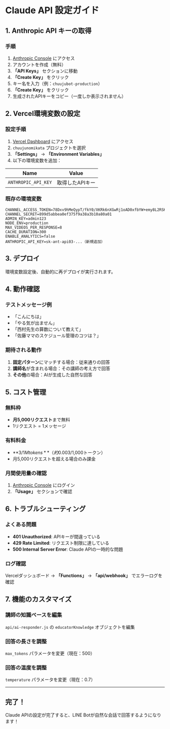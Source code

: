 # Claude API 設定ガイド

## 1. Anthropic API キーの取得

### 手順
1. [Anthropic Console](https://console.anthropic.com/) にアクセス
2. アカウントを作成（無料）
3. **「API Keys」** セクションに移動
4. **「Create Key」** をクリック
5. キー名を入力（例：`chuujubot-production`）
6. **「Create Key」** をクリック
7. 生成されたAPIキーをコピー（一度しか表示されません）

## 2. Vercel環境変数の設定

### 設定手順
1. [Vercel Dashboard](https://vercel.com/takahiro-kubos-projects-a7ef19ed) にアクセス
2. `chuujunomikata` プロジェクトを選択
3. **「Settings」** → **「Environment Variables」**
4. 以下の環境変数を追加：

| Name | Value |
|------|-------|
| `ANTHROPIC_API_KEY` | 取得したAPIキー |

### 既存の環境変数
```
CHANNEL_ACCESS_TOKEN=78Dxv9hMeQypT/fkY0/XKRk6nXGwRj1oAD0xfbYW+emy8L2RSKHOaQKO58NDmLCeFxXItjvhbq3REhp9sU6IBEbEwCLS1KGQUfoqDqGX1Rygxry/cEdWv3v8Q8SUP7pCk5QXx7Nm00sbBm52GDso+wdB04t89/1O/w1cDnyilFU=
CHANNEL_SECRET=899d5abbea0ef375f9a38a3b10a80a01
ADMIN_KEY=admin123
NODE_ENV=production
MAX_VIDEOS_PER_RESPONSE=8
CACHE_DURATION=300
ENABLE_ANALYTICS=false
ANTHROPIC_API_KEY=sk-ant-api03-...（新規追加）
```

## 3. デプロイ

環境変数設定後、自動的に再デプロイが実行されます。

## 4. 動作確認

### テストメッセージ例
- 「こんにちは」
- 「やる気が出ません」
- 「西村先生の算数について教えて」
- 「佐藤ママのスケジュール管理のコツは？」

### 期待される動作
1. **固定パターン**にマッチする場合：従来通りの回答
2. **講師名**が含まれる場合：その講師の考え方で回答
3. **その他**の場合：AIが生成した自然な回答

## 5. コスト管理

### 無料枠
- **月5,000リクエスト**まで無料
- 1リクエスト = 1メッセージ

### 有料料金
- **$3/1M tokens**（約$0.003/1,000トークン）
- 月5,000リクエストを超える場合のみ課金

### 月間使用量の確認
1. [Anthropic Console](https://console.anthropic.com/) にログイン
2. **「Usage」** セクションで確認

## 6. トラブルシューティング

### よくある問題
- **401 Unauthorized**: APIキーが間違っている
- **429 Rate Limited**: リクエスト制限に達している
- **500 Internal Server Error**: Claude APIの一時的な問題

### ログ確認
Vercelダッシュボード → **「Functions」** → **「api/webhook」** でエラーログを確認

## 7. 機能のカスタマイズ

### 講師の知識ベースを編集
`api/ai-responder.js` の `educatorKnowledge` オブジェクトを編集

### 回答の長さを調整
`max_tokens` パラメータを変更（現在：500）

### 回答の温度を調整
`temperature` パラメータを変更（現在：0.7）

---

## 完了！

Claude APIの設定が完了すると、LINE Botが自然な会話で回答するようになります！
